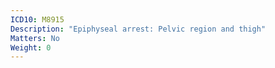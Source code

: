 ```yaml
---
ICD10: M8915
Description: "Epiphyseal arrest: Pelvic region and thigh"
Matters: No
Weight: 0
---
```

